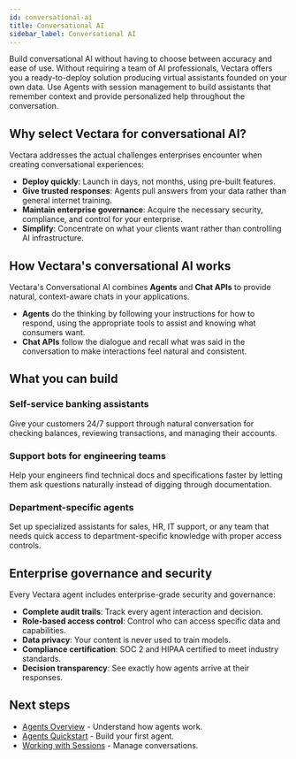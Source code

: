 ```yaml
---
id: conversational-ai
title: Conversational AI
sidebar_label: Conversational AI
---
```


Build conversational AI without having to choose between accuracy and ease of 
use. Without requiring a team of AI professionals, Vectara offers you a 
ready-to-deploy solution producing virtual assistants founded on your own data. 
Use Agents with session management to build assistants that remember context 
and provide personalized help throughout the conversation.

## Why select Vectara for conversational AI?

Vectara addresses the actual challenges enterprises encounter when creating 
conversational experiences:

- **Deploy quickly**: Launch in days, not months, using pre-built features.
- **Give trusted responses**: Agents pull answers from your data rather than 
  general internet training.
- **Maintain enterprise governance**: Acquire the necessary security, compliance, and 
  control for your enterprise.
- **Simplify**: Concentrate on what your clients want rather than controlling AI 
  infrastructure.

## How Vectara's conversational AI works

Vectara's Conversational AI combines **Agents** and **Chat APIs** to provide 
natural, context-aware chats in your applications.

- **Agents** do the thinking by following your instructions for how to respond, 
  using the appropriate tools to assist and knowing what consumers want.
- **Chat APIs** follow the dialogue and recall what was said in the conversation 
  to make interactions feel natural and consistent.

## What you can build

### Self-service banking assistants
Give your customers 24/7 support through natural conversation for checking 
balances, reviewing transactions, and managing their accounts.

### Support bots for engineering teams
Help your engineers find technical docs and specifications faster by letting 
them ask questions naturally instead of digging through documentation.

### Department-specific agents
Set up specialized assistants for sales, HR, IT support, or any team that needs 
quick access to department-specific knowledge with proper access controls.


## Enterprise governance and security

Every Vectara agent includes enterprise-grade security and governance:

- **Complete audit trails**: Track every agent interaction and decision.
- **Role-based access control**: Control who can access specific data and capabilities.
- **Data privacy**: Your content is never used to train models.
- **Compliance certification**: SOC 2 and HIPAA certified to meet industry standards.
- **Decision transparency**: See exactly how agents arrive at their responses.

## Next steps

- [Agents Overview](/docs/agents/agent-platform-overview) - Understand how agents work.
- [Agents Quickstart](/docs/agents/agents-quickstart) - Build your first agent.
- [Working with Sessions](/docs/agents/sessions) - Manage conversations.

